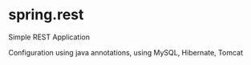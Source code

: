 # spring.rest
Simple REST Application

Configuration using java annotations, using MySQL, Hibernate, Tomcat
